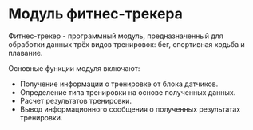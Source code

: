 # Модуль фитнес-трекера
Фитнес-трекер - программный модуль, предназначенный для обработки данных трёх видов тренировок: бег, спортивная ходьба и плавание.

Основные функции модуля включают:
- Получение информации о тренировке от блока датчиков.
- Определение типа тренировки на основе полученных данных.
- Расчет результатов тренировки.
- Вывод информационного сообщения о полученных результатах тренировки.